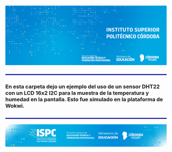 ![banner](/assets/BannerElect.png)

![line](/assets/line.png)
### En esta carpeta dejo un ejemplo del uso de un sensor DHT22 con un LCD 16x2 I2C para la muestra de la temperatura y humedad en la pantalla. Esto fue simulado en la plataforma de Wokwi.
![line](/assets/line.png)

![logo](/assets/Curso%20ISPC.png)